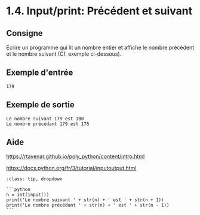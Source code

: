 # 1.4. Input/print: Précédent et suivant

## Consigne

Écrire un programme qui lit un nombre entier et affiche le nombre précédent et le nombre suivant (Cf. exemple ci-dessous).

## Exemple d'entrée

```
179
```

## Exemple de sortie

```
Le nombre suivant 179 est 180
Le nombre précédant 179 est 178
```

## Aide

https://rtavenar.github.io/poly_python/content/intro.html

https://docs.python.org/fr/3/tutorial/inputoutput.html

<div id="pad"></div>
            <script>Pythonpad('pad', {'id': '1.4.', 'title': 'Testez votre solution ici', 'src': '# Lire un entier :\n# a = int(input())\n# Afficher la valeur de a :\n# print(a)\n'})</script>


````{admonition} Cliquez ici pour voir la solution
:class: tip, dropdown

```python
n = int(input())
print('Le nombre suivant ' + str(n) + ' est ' + str(n + 1))
print('Le nombre précédant ' + str(n) + ' est ' + str(n - 1))
```
````

